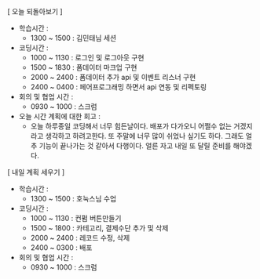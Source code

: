 [ 오늘 되돌아보기 ]

- 학습시간 : 
  - 1300 ~ 1500 : 김민태님 세션
- 코딩시간 : 
  - 1000 ~ 1130 : 로그인 및 로그아웃 구현
  - 1500 ~ 1830 : 폼데이터 마크업 구현
  - 2000 ~ 2400 : 폼데이터 추가 api 및 이벤트 리스너 구현
  - 2400 ~ 0400 : 페어프로그래밍 하면서 api 연동 및 리펙토링
- 회의 및 협업 시간 : 
  - 0930 ~ 1000 : 스크럼
- 오늘 시간 계획에 대한 회고 : 
  - 오늘 하루종일 코딩해서 너무 힘든날이다. 배포가 다가오니 어쩔수 없는 거겠지라고 생각하고 하려고한다. 또 주말에 너무 많이 쉬었나 싶기도 하다. 그래도 얼추 기능이 끝나가는 것 같아서 다행이다. 얼른 자고 내일 또 달릴 준비를 해야겠다.

[ 내일 계획 세우기 ]

- 학습시간 : 
  - 1300 ~ 1500 : 호눅스님 수업
- 코딩시간 : 
  - 1000 ~ 1130 : 컨펌 버튼만들기
  - 1500 ~ 1800 : 카테고리, 결제수단 추가 및 삭제
  - 2000 ~ 2400 : 레코드 수정, 삭제
  - 2400 ~ 0300 : 배포
- 회의 및 협업 시간 : 
  - 0930 ~ 1000 : 스크럼